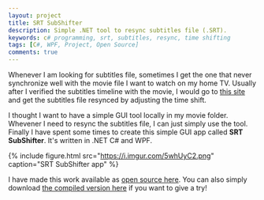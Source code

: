 ```yaml
---
layout: project
title: SRT SubShifter
description: Simple .NET tool to resync subtitles file (.SRT).
keywords: c# programming, srt, subtitles, resync, time shifting
tags: [C#, WPF, Project, Open Source]
comments: true
---
```


Whenever I am looking for subtitles file, sometimes I get the one that never synchronize well with the movie file I want to watch on my home TV. Usually after I verified the subtitles timeline with the movie, I would go to [this site](http://subshifter.bitsnbites.eu/) and get the subtitles file resynced by adjusting the time shift.

I thought I want to have a simple GUI tool locally in my movie folder. Whevener I need to resync the subtitles file, I can just simply use the tool. Finally I have spent some times to create this simple GUI app called **SRT SubShifter**. It's written in .NET C# and WPF.

{% include figure.html src="https://i.imgur.com/5whUyC2.png" caption="SRT SubShifter app" %}

I have made this work available as [open source here](https://github.com/heiswayi/srt-subshifter). You can also simply download [the compiled version here](https://github.com/heiswayi/srt-subshifter/releases) if you want to give a try!
